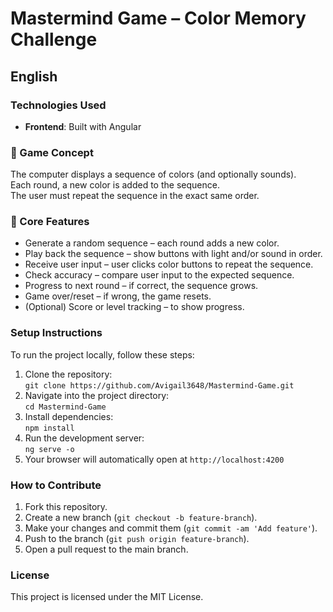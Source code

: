 # **Mastermind Game – Color Memory Challenge**

## English

### Technologies Used
- **Frontend**: Built with Angular

### 🎯 Game Concept
The computer displays a sequence of colors (and optionally sounds).  
Each round, a new color is added to the sequence.  
The user must repeat the sequence in the exact same order.

### 🧠 Core Features
- Generate a random sequence – each round adds a new color.
- Play back the sequence – show buttons with light and/or sound in order.
- Receive user input – user clicks color buttons to repeat the sequence.
- Check accuracy – compare user input to the expected sequence.
- Progress to next round – if correct, the sequence grows.
- Game over/reset – if wrong, the game resets.
- (Optional) Score or level tracking – to show progress.

### Setup Instructions
To run the project locally, follow these steps:

1. Clone the repository:  
   `git clone https://github.com/Avigail3648/Mastermind-Game.git`
2. Navigate into the project directory:  
   `cd Mastermind-Game`
3. Install dependencies:  
   `npm install`
4. Run the development server:  
   `ng serve -o`
5. Your browser will automatically open at `http://localhost:4200`

### How to Contribute
1. Fork this repository.  
2. Create a new branch (`git checkout -b feature-branch`).  
3. Make your changes and commit them (`git commit -am 'Add feature'`).  
4. Push to the branch (`git push origin feature-branch`).  
5. Open a pull request to the main branch.

### License
This project is licensed under the MIT License.
